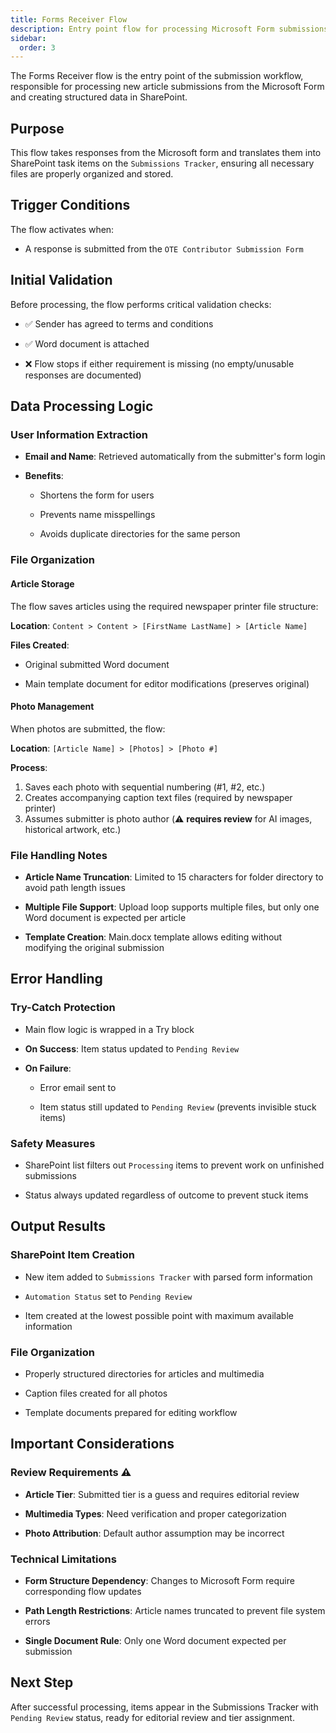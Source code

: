 ```yaml
---
title: Forms Receiver Flow
description: Entry point flow for processing Microsoft Form submissions
sidebar:
  order: 3
---
```

The Forms Receiver flow is the entry point of the submission workflow, responsible for processing new article submissions from the Microsoft Form and creating structured data in SharePoint.

## Purpose

This flow takes responses from the Microsoft form and translates them into SharePoint task items on the `Submissions Tracker`, ensuring all necessary files are properly organized and stored.

## Trigger Conditions

The flow activates when:

* A response is submitted from the `OTE Contributor Submission Form`

## Initial Validation

Before processing, the flow performs critical validation checks:

* ✅ Sender has agreed to terms and conditions

* ✅ Word document is attached

* ❌ Flow stops if either requirement is missing (no empty/unusable responses are documented)

## Data Processing Logic

### User Information Extraction

* **Email and Name**: Retrieved automatically from the submitter's form login

* **Benefits**:

  * Shortens the form for users

  * Prevents name misspellings

  * Avoids duplicate directories for the same person

### File Organization

#### Article Storage

The flow saves articles using the required newspaper printer file structure:

**Location**: `Content > Content > [FirstName LastName] > [Article Name]`

**Files Created**:

* Original submitted Word document

* Main template document for editor modifications (preserves original)

#### Photo Management

When photos are submitted, the flow:

**Location**: `[Article Name] > [Photos] > [Photo #]`

**Process**:

1. Saves each photo with sequential numbering (#1, #2, etc.)
2. Creates accompanying caption text files (required by newspaper printer)
3. Assumes submitter is photo author (⚠️ **requires review** for AI images, historical artwork, etc.)

### File Handling Notes

* **Article Name Truncation**: Limited to 15 characters for folder directory to avoid path length issues

* **Multiple File Support**: Upload loop supports multiple files, but only one Word document is expected per article

* **Template Creation**: Main.docx template allows editing without modifying the original submission

## Error Handling

### Try-Catch Protection

* Main flow logic is wrapped in a Try block

* **On Success**: Item status updated to `Pending Review`

* **On Failure**:

  * Error email sent to

  * Item status still updated to `Pending Review` (prevents invisible stuck items)

### Safety Measures

* SharePoint list filters out `Processing` items to prevent work on unfinished submissions

* Status always updated regardless of outcome to prevent stuck items

## Output Results

### SharePoint Item Creation

* New item added to `Submissions Tracker` with parsed form information

* `Automation Status` set to `Pending Review`

* Item created at the lowest possible point with maximum available information

### File Organization

* Properly structured directories for articles and multimedia

* Caption files created for all photos

* Template documents prepared for editing workflow

## Important Considerations

### Review Requirements ⚠️

* **Article Tier**: Submitted tier is a guess and requires editorial review

* **Multimedia Types**: Need verification and proper categorization

* **Photo Attribution**: Default author assumption may be incorrect

### Technical Limitations

* **Form Structure Dependency**: Changes to Microsoft Form require corresponding flow updates

* **Path Length Restrictions**: Article names truncated to prevent file system errors

* **Single Document Rule**: Only one Word document expected per submission

## Next Step

After successful processing, items appear in the Submissions Tracker with `Pending Review` status, ready for editorial review and tier assignment.